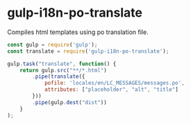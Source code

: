 # gulp-i18n-po-translate

Compiles html templates using po translation file.

```js
const gulp = require('gulp');
const translate = require('gulp-i18n-po-translate');

gulp.task("translate", function() {
	return gulp.src("**/*.html")
		.pipe(translate({
			pofile: 'locales/en/LC_MESSAGES/messages.po',
			attributes: ["placeholder", "alt", "title"]
		}))
		.pipe(gulp.dest("dist"))
	}
);
```
